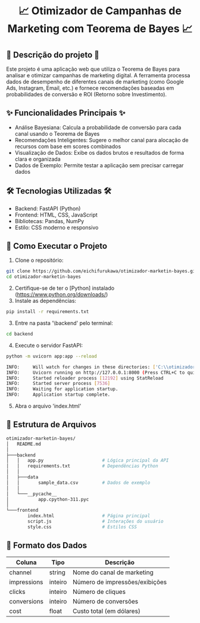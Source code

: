 <h1 align="center">📈 Otimizador de Campanhas de Marketing com Teorema de Bayes 📈</h1>

## 📝 Descrição do projeto 📝
<p align="left">
Este projeto é uma aplicação web que utiliza o Teorema de Bayes para analisar e otimizar campanhas de marketing digital. A ferramenta processa dados de desempenho de diferentes canais de marketing (como Google Ads, Instagram, Email, etc.) e fornece recomendações baseadas em probabilidades de conversão e ROI (Retorno sobre Investimento).
</p>

## ✨ Funcionalidades Principais ✨
- Análise Bayesiana: Calcula a probabilidade de conversão para cada canal usando o Teorema de Bayes
- Recomendações Inteligentes: Sugere o melhor canal para alocação de recursos com base em scores combinados
- Visualização de Dados: Exibe os dados brutos e resultados de forma clara e organizada
- Dados de Exemplo: Permite testar a aplicação sem precisar carregar dados

## 🛠️ Tecnologias Utilizadas 🛠️
- Backend: FastAPI (Python)
- Frontend: HTML, CSS, JavaScript
- Bibliotecas: Pandas, NumPy
- Estilo: CSS moderno e responsivo

## 🚀 Como Executar o Projeto

1. Clone o repositório:
```bash
git clone https://github.com/eichifurukawa/otimizador-marketin-bayes.git
cd otimizador-marketin-bayes
```
2. Certifique-se de ter o [Python] instalado (https://www.python.org/downloads/)
3. Instale as dependências:
```bash
pip install -r requirements.txt
```
3. Entre na pasta '\backend' pelo terminal:
```bash
cd backend
```
4. Execute o servidor FastAPI:
```bash
python -m uvicorn app:app --reload
```
```bash
INFO:     Will watch for changes in these directories: ['C:\\otimizador-marketin-bayes\\backend']
INFO:     Uvicorn running on http://127.0.0.1:8000 (Press CTRL+C to quit)
INFO:     Started reloader process [12192] using StatReload
INFO:     Started server process [7536]
INFO:     Waiting for application startup.
INFO:     Application startup complete.
```
5. Abra o arquivo 'index.html'

## 📂 Estrutura de Arquivos
```bash
otimizador-marketin-bayes/
│   README.md
│
├───backend
│   │   app.py                      # Lógica principal da API
│   │   requirements.txt            # Dependências Python
│   │
│   ├───data
│   │       sample_data.csv         # Dados de exemplo
│   │
│   └───__pycache__
│           app.cpython-311.pyc
│
└───frontend
        index.html                  # Página principal
        script.js                   # Interações do usuário
        style.css                   # Estilos CSS
```

##  🎲 Formato dos Dados

| Coluna       | Tipo     | Descrição                         |
|--------------|----------|-----------------------------------|
| channel      | string   | Nome do canal de marketing        |
| impressions  | inteiro  | Número de impressões/exibições    |
| clicks       | inteiro  | Número de cliques                 |
| conversions  | inteiro  | Número de conversões              |
| cost         | float    | Custo total (em dólares)          |





